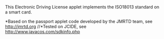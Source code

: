 This Electronic Driving License applet implements the ISO18013 standard on a smart card. 

*Based on the passport applet code developed by the JMRTD team, see
 http://jmrtd.org
//*Tested on JCIDE, see
 http://www.javacos.com/sdkinfo.php 
